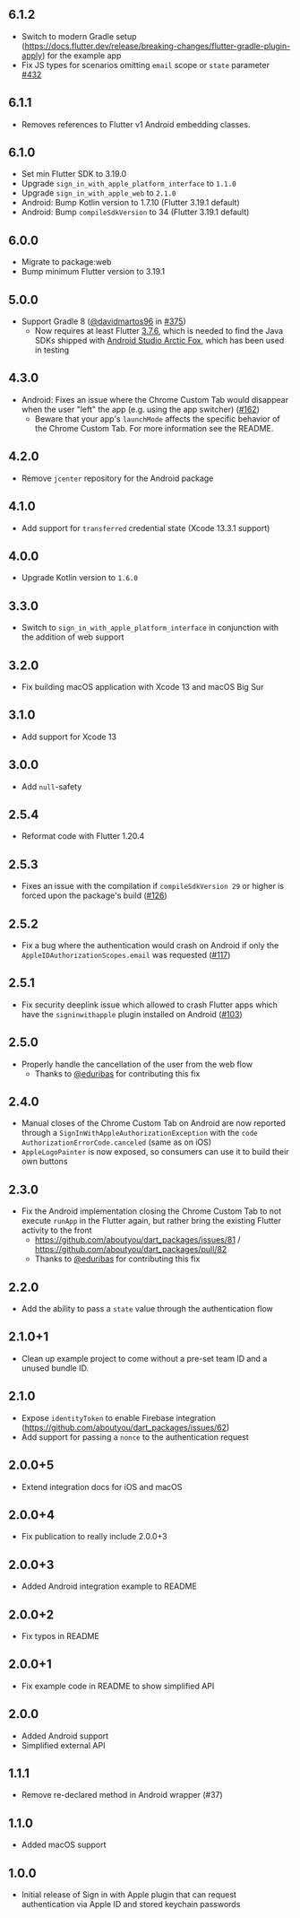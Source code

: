 ## 6.1.2

- Switch to modern Gradle setup (https://docs.flutter.dev/release/breaking-changes/flutter-gradle-plugin-apply) for the example app
- Fix JS types for scenarios omitting `email` scope or `state` parameter [#432](https://github.com/aboutyou/dart_packages/pull/432)

## 6.1.1

- Removes references to Flutter v1 Android embedding classes.

## 6.1.0

- Set min Flutter SDK to 3.19.0
- Upgrade `sign_in_with_apple_platform_interface` to `1.1.0`
- Upgrade `sign_in_with_apple_web` to `2.1.0`
- Android: Bump Kotlin version to 1.7.10 (Flutter 3.19.1 default)
- Android: Bump `compileSdkVersion` to 34 (Flutter 3.19.1 default)

## 6.0.0

- Migrate to package:web
- Bump minimum Flutter version to 3.19.1

## 5.0.0

- Support Gradle 8 ([@davidmartos96](https://github.com/davidmartos96) in [#375](https://github.com/aboutyou/dart_packages/pull/375))
  - Now requires at least Flutter [3.7.6](https://github.com/flutter/flutter/wiki/Hotfixes-to-the-Stable-Channel#376-mar-01-2023), which is needed to find the Java SDKs shipped with [Android Studio Arctic Fox](https://android-developers.googleblog.com/2021/07/android-studio-arctic-fox-202031-stable.html), which has been used in testing

## 4.3.0

- Android: Fixes an issue where the Chrome Custom Tab would disappear when the user "left" the app (e.g. using the app switcher) ([#162](https://github.com/aboutyou/dart_packages/issues/162))
  - Beware that your app's `launchMode` affects the specific behavior of the Chrome Custom Tab. For more information see the README.

## 4.2.0

- Remove `jcenter` repository for the Android package

## 4.1.0

- Add support for `transferred` credential state (Xcode 13.3.1 support) 

## 4.0.0

- Upgrade Kotlin version to `1.6.0`

## 3.3.0

- Switch to `sign_in_with_apple_platform_interface` in conjunction with the addition of web support

## 3.2.0

- Fix building macOS application with Xcode 13 and macOS Big Sur

## 3.1.0

- Add support for Xcode 13

## 3.0.0

- Add `null`-safety

## 2.5.4

- Reformat code with Flutter 1.20.4

## 2.5.3

- Fixes an issue with the compilation if `compileSdkVersion 29` or higher is forced upon the package's build ([#126](https://github.com/aboutyou/dart_packages/pull/126))

## 2.5.2

- Fix a bug where the authentication would crash on Android if only the `AppleIDAuthorizationScopes.email` was requested ([#117](https://github.com/aboutyou/dart_packages/pull/117))

## 2.5.1

- Fix security deeplink issue which allowed to crash Flutter apps which have the `signinwithapple` plugin installed on Android ([#103](https://github.com/aboutyou/dart_packages/pull/103))

## 2.5.0

- Properly handle the cancellation of the user from the web flow
  - Thanks to [@eduribas](https://github.com/eduribas) for contributing this fix

## 2.4.0

- Manual closes of the Chrome Custom Tab on Android are now reported through a `SignInWithAppleAuthorizationException` with the `code` `AuthorizationErrorCode.canceled` (same as on iOS)
- `AppleLogoPainter` is now exposed, so consumers can use it to build their own buttons

## 2.3.0

- Fix the Android implementation closing the Chrome Custom Tab to not execute `runApp` in the Flutter again, but rather bring the existing Flutter activity to the front
  - https://github.com/aboutyou/dart_packages/issues/81 / https://github.com/aboutyou/dart_packages/pull/82
  - Thanks to [@eduribas](https://github.com/eduribas) for contributing this fix

## 2.2.0

- Add the ability to pass a `state` value through the authentication flow

## 2.1.0+1

- Clean up example project to come without a pre-set team ID and a unused bundle ID.

## 2.1.0

- Expose `identityToken` to enable Firebase integration (https://github.com/aboutyou/dart_packages/issues/62)
- Add support for passing a `nonce` to the authentication request

## 2.0.0+5

- Extend integration docs for iOS and macOS

## 2.0.0+4

- Fix publication to really include 2.0.0+3

## 2.0.0+3

- Added Android integration example to README

## 2.0.0+2

- Fix typos in README

## 2.0.0+1

- Fix example code in README to show simplified API

## 2.0.0

- Added Android support
- Simplified external API

## 1.1.1

- Remove re-declared method in Android wrapper (#37)

## 1.1.0

- Added macOS support

## 1.0.0

- Initial release of Sign in with Apple plugin that can request authentication via Apple ID and stored keychain passwords
